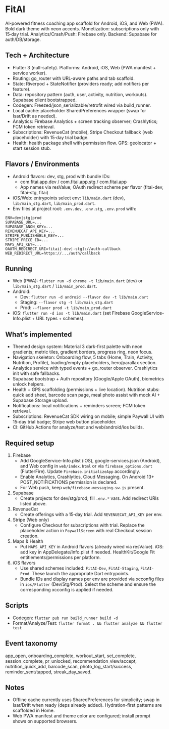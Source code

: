 # FitAI

AI-powered fitness coaching app scaffold for Android, iOS, and Web (PWA). Bold dark theme with neon accents. Monetization: subscriptions only with 15‑day trial. Analytics/Crash/Push: Firebase only. Backend: Supabase for auth/DB/storage.

## Tech + Architecture
- Flutter 3 (null-safety). Platforms: Android, iOS, Web (PWA manifest + service worker).
- Routing: go_router with URL-aware paths and tab scaffold.
- State: Riverpod + StateNotifier (providers ready; add notifiers per feature).
- Data: repository pattern (auth, user, activity, nutrition, workouts). Supabase client bootstrapped.
- Codegen: Freezed/json_serializable/retrofit wired via build_runner.
- Local cache: placeholder SharedPreferences wrapper (swap for Isar/Drift as needed).
- Analytics: Firebase Analytics + screen tracking observer; Crashlytics; FCM token retrieval.
- Subscriptions: RevenueCat (mobile), Stripe Checkout fallback (web placeholder) with 15‑day trial badge.
- Health: health package shell with permission flow. GPS: geolocator + start session stub.

## Flavors / Environments
- Android flavors: dev, stg, prod with bundle IDs:
  - com.fitai.app.dev / com.fitai.app.stg / com.fitai.app
  - App names via resValue; OAuth redirect scheme per flavor (fitai-dev, fitai-stg, fitai)
- iOS/Web: entrypoints select env: `lib/main.dart` (dev), `lib/main_stg.dart`, `lib/main_prod.dart`.
- Env files at project root: `.env.dev`, `.env.stg`, `.env.prod` with:
```
ENV=dev|stg|prod
SUPABASE_URL=...
SUPABASE_ANON_KEY=...
REVENUECAT_API_KEY=...
STRIPE_PUBLISHABLE_KEY=...
STRIPE_PRICE_ID=...
MAPS_API_KEY=...
OAUTH_REDIRECT_URI=fitai[-dev|-stg]://auth-callback
WEB_REDIRECT_URL=https://.../auth/callback
```

## Running
- Web (PWA): `flutter run -d chrome -t lib/main.dart` (dev) or `lib/main_stg.dart` / `lib/main_prod.dart`.
- Android:
  - Dev: `flutter run -d android --flavor dev -t lib/main.dart`
  - Staging: `--flavor stg -t lib/main_stg.dart`
  - Prod: `--flavor prod -t lib/main_prod.dart`
- iOS: `flutter run -d ios -t lib/main.dart` (set Firebase GoogleService-Info.plist + URL types + schemes).

## What’s implemented
- Themed design system: Material 3 dark-first palette with neon gradients; metric tiles, gradient borders, progress ring, neon focus.
- Navigation skeleton: Onboarding flow, 5 tabs (Home, Train, Activity, Nutrition, Profile), loading/empty placeholders, hero/parallax section.
- Analytics service with typed events + go_router observer. Crashlytics init with safe fallbacks.
- Supabase bootstrap + Auth repository (Google/Apple OAuth), biometrics unlock helpers.
- Health + GPS scaffolding (permissions + live location). Nutrition stubs: quick add sheet, barcode scan page, meal photo assist with mock AI + Supabase Storage upload.
- Notifications: local notifications + reminders screen; FCM token retrieval.
- Subscriptions: RevenueCat SDK wiring on mobile; simple Paywall UI with 15‑day trial badge; Stripe web button placeholder.
- CI: GitHub Actions for analyze/test and web/android/ios builds.

## Required setup
1. Firebase
   - Add GoogleService-Info.plist (iOS), google-services.json (Android), and Web config in `web/index.html` or via `firebase_options.dart` (FlutterFire). Update `Firebase.initializeApp` accordingly.
   - Enable Analytics, Crashlytics, Cloud Messaging. On Android 13+ POST_NOTIFICATIONS permission is declared.
   - For Web push, keep `web/firebase-messaging-sw.js` present.
2. Supabase
   - Create projects for dev/stg/prod; fill `.env.*` vars. Add redirect URIs listed above.
3. RevenueCat
   - Create offerings with a 15‑day trial. Add `REVENUECAT_API_KEY` per env.
4. Stripe (Web only)
   - Configure Checkout for subscriptions with trial. Replace the placeholder action in `PaywallScreen` with real Checkout session creation.
5. Maps & Health
   - Put `MAPS_API_KEY` in Android flavors (already wired via resValue). iOS: add key in AppDelegate/Info.plist if needed. HealthKit/Google Fit entitlements/permissions per platform.
6. iOS flavors
   - Use shared schemes included: `FitAI-Dev`, `FitAI-Staging`, `FitAI-Prod`. These launch the appropriate Dart entrypoints.
   - Bundle IDs and display names per env are provided via xcconfig files in `ios/Flutter` (Dev/Stg/Prod). Select the scheme and ensure the corresponding xcconfig is applied if needed.

## Scripts
- Codegen: `flutter pub run build_runner build -d`
- Format/Analyze/Test: `flutter format . && flutter analyze && flutter test`

## Event taxonomy
app_open, onboarding_complete, workout_start, set_complete, session_complete, pr_unlocked, recommendation_view/accept, nutrition_quick_add, barcode_scan, photo_log_start/success, reminder_sent/tapped, streak_day_saved.

## Notes
- Offline cache currently uses SharedPreferences for simplicity; swap in Isar/Drift when ready (deps already added). Hydration-first patterns are scaffolded in Home.
- Web PWA manifest and theme color are configured; install prompt shows on supported browsers.
